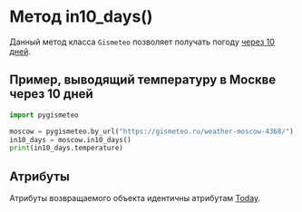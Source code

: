 # Метод in10_days()

Данный метод класса `Gismeteo` позволяет получать погоду [через 10 дней](https://gismeteo.ru/weather-moscow-4368/10-day/).

## Пример, выводящий температуру в Москве через 10 дней

```python
import pygismeteo

moscow = pygismeteo.by_url("https://gismeteo.ru/weather-moscow-4368/")
in10_days = moscow.in10_days()
print(in10_days.temperature)
```

## Атрибуты

Атрибуты возвращаемого объекта идентичны атрибутам [Today](today.md).
